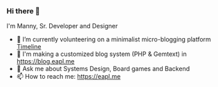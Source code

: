 ### Hi there 👋

I'm Manny, Sr. Developer and Designer

- 🔭 I’m currently volunteering on a minimalist micro-blogging platform [Timeline](https://github.com/sorenpeter/timeline)
- 📃 I'm making a customized blog system (PHP & Gemtext) in https://blog.eapl.me
- 💬 Ask me about Systems Design, Board games and Backend
- 📫 How to reach me: https://eapl.me

<!--
**eapl-gemugami/eapl-gemugami** is a ✨ _special_ ✨ repository because its `README.md` (this file) appears on your GitHub profile.

Here are some ideas to get you started:

- 🔭 I’m currently working on ...
- 🌱 I’m currently learning ...
- 👯 I’m looking to collaborate on ...
- 🤔 I’m looking for help with ...
- 💬 Ask me about ...
- 📫 How to reach me: ...
- 😄 Pronouns: ...
- ⚡ Fun fact: ...
-->

